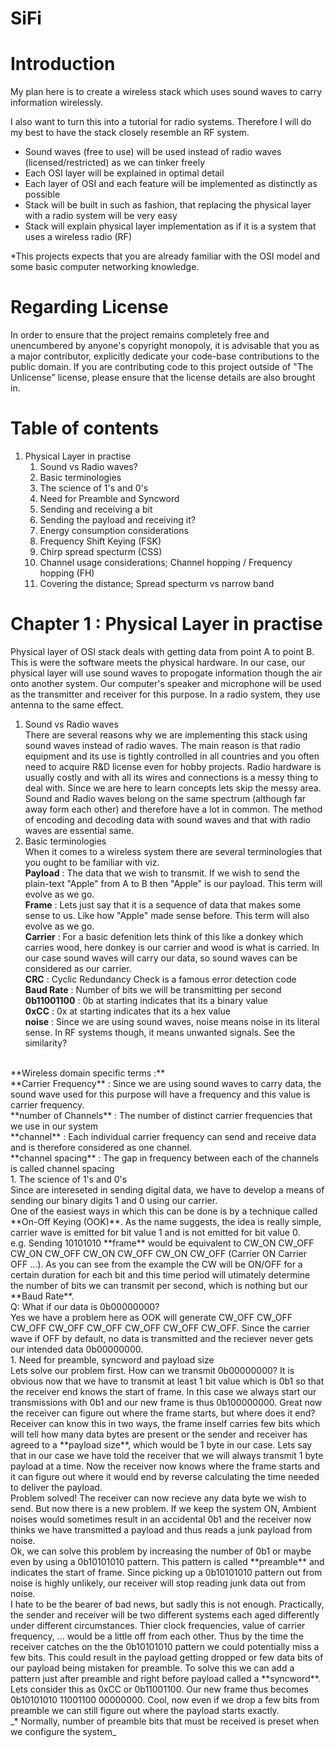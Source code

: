 # SiFi


Introduction
============
My plan here is to create a wireless stack which uses sound waves to carry information wirelessly.

I also want to turn this into a tutorial for radio systems. Therefore I will do my best to have the stack closely resemble an RF system.

- Sound waves (free to use) will be used instead of radio waves (licensed/restricted) as we can tinker freely
- Each OSI layer will be explained in optimal detail
- Each layer of OSI and each feature will be implemented as distinctly as possible
- Stack will be built in such as fashion, that replacing the physical layer with a radio system will be very easy
- Stack will explain physical layer implementation as if it is a system that uses a wireless radio (RF)

*This projects expects that you are already familiar with the OSI model and some basic computer networking knowledge.


Regarding License
=================
In order to ensure that the project remains completely free and unencumbered by anyone's copyright monopoly, it is advisable that you as a major contributor, explicitly dedicate your code-base contributions to the public domain. If you are contributing code to this project outside of "The Unlicense" license, please ensure that the license details are also brought in.


Table of contents
=================
1. Physical Layer in practise
   1. Sound vs Radio waves?
   1. Basic terminologies
   1. The science of 1's and 0's
   1. Need for Preamble and Syncword
   1. Sending and receiving a bit
   1. Sending the payload and receiving it?
   1. Energy consumption considerations
   1. Frequency Shift Keying (FSK)
   1. Chirp spread specturm (CSS)
   1. Channel usage considerations; Channel hopping / Frequency hopping (FH)
   1. Covering the distance; Spread specturm vs narrow band

Chapter 1 : Physical Layer in practise
======================================
Physical layer of OSI stack deals with getting data from point A to point B. This is were the software meets the physical hardware. In our case, our physical layer will use sound waves to propogate information though the air onto another system. Our computer's speaker and microphone will be used as the transmitter and receiver for this purpose. In a radio system, they use antenna to the same effect.
  1. Sound vs Radio waves <br>
There are several reasons why we are implementing this stack using sound waves instead of radio waves. The main reason is that radio equipment and its use is tightly controlled in all countries and you often need to acquire R&D license even for hobby projects. Radio hardware is usually costly and with all its wires and connections is a messy thing to deal with. Since we are here to learn concepts lets skip the messy area. <br>
Sound and Radio waves belong on the same spectrum (although far away form each other) and therefore have a lot in common. The method of encoding and decoding data with sound waves and that with radio waves are essential same.<br>
  1. Basic terminologies <br>
When it comes to a wireless system there are several terminologies that you ought to be familiar with viz. <br>
**Payload** : The data that we wish to transmit. If we wish to send the plain-text "Apple" from A to B then "Apple" is our payload. This term will evolve as we go. <br>
**Frame** : Lets just say that it is a sequence of data that makes some sense to us. Like how "Apple" made sense before. This term will also evolve as we go. <br>
**Carrier** : For a basic defenition lets think of this like a donkey which carries wood, here donkey is our carrier and wood is what is carried. In our case sound waves will carry our data, so sound waves can be considered as our carrier.<br>
**CRC** : Cyclic Redundancy Check is a famous error detection code<br>
**Baud Rate** : Number of bits we will be transmitting per second<br>
**0b11001100** : 0b at starting indicates that its a binary value<br>
**0xCC** : 0x at starting indicates that its a hex value<br>
**noise** : Since we are using sound waves, noise means noise in its literal sense. In RF systems though, it means unwanted signals. See the similarity?
<br>
**Wireless domain specific terms :**<br>
**Carrier Frequency** : Since we are using sound waves to carry data, the sound wave used for this purpose will have a frequency and this value is carrier frequency.<br>
**number of Channels** : The number of distinct carrier frequencies that we use in our system<br>
**channel** : Each individual carrier frequency can send and receive data and is therefore considered as one channel.<br>
**channel spacing** : The gap in frequency between each of the channels is called channel spacing<br>
  1. The science of 1's and 0's <br>
Since are intereseted in sending digital data, we have to develop a means of sending our binary digits 1 and 0 using our carrier.<br>
One of the easiest ways in which this can be done is by a technique called **On-Off Keying (OOK)**. As the name suggests, the idea is really simple, carrier wave is emitted for bit value 1 and is not emitted for bit value 0.<br>
e.g. Sending 10101010 **frame** would be equivalent to CW_ON CW_OFF CW_ON CW_OFF CW_ON CW_OFF CW_ON CW_OFF (Carrier ON  Carrier OFF ...). As you can see from the example the CW will be ON/OFF for a certain duration for each bit and this time period will utimately determine the number of bits we can transmit per second, which is nothing but our **Baud Rate**.<br>
Q: What if our data is 0b00000000?<br>
Yes we have a problem here as OOK will generate CW_OFF CW_OFF CW_OFF CW_OFF CW_OFF CW_OFF CW_OFF CW_OFF. Since the carrier wave if OFF by default, no data is transmitted and the reciever never gets our intended data 0b00000000.<br>
  1. Need for preamble, syncword and payload size<br>
Lets solve our problem first. How can we transmit 0b00000000? It is obvious now that we have to transmit at least 1 bit value which is 0b1 so that the receiver end knows the start of frame. In this case we always start our transmissions with 0b1 and our new frame is thus 0b100000000. Great now the receiver can figure out where the frame starts, but where does it end? Receiver can know this in two ways, the frame inself carries few bits which will tell how many data bytes are present or the sender and receiver has agreed to a **payload size**, which would be 1 byte in our case. Lets say that in our case we have told the receiver that we will always transmit 1 byte payload at a time. Now the receiver now knows where the frame starts and it can figure out where it would end by reverse calculating the time needed to deliver the payload.<br>
Problem solved! The receiver can now recieve any data byte we wish to send. But now there is a new problem. If we keep the system ON, Ambient noises would sometimes result in an accidental 0b1 and the receiver now thinks we have transmitted a payload and thus reads a junk payload from noise.<br>
Ok, we can solve this problem by increasing the number of 0b1 or maybe even by using a 0b10101010 pattern. This pattern is called **preamble** and indicates the start of frame. Since picking up a 0b10101010 pattern out from noise is highly unlikely, our receiver will stop reading junk data out from noise.<br>
I hate to be the bearer of bad news, but sadly this is not enough. Practically, the sender and receiver will be two different systems each aged differently under different circumstances. Thier clock frequencies, value of carrier frequency, ... would be a little off from each other. Thus by the time the receiver catches on the the 0b10101010 pattern we could potentially miss a few bits. This could result in the payload getting dropped or few data bits of our payload being mistaken for preamble. To solve this we can add a pattern just after preamble and right before payload called a **syncword**. Lets consider this as 0xCC or 0b11001100. Our new frame thus becomes 0b10101010 11001100 00000000. Cool, now even if we drop a few bits from preamble we can still figure out where the payload starts exactly.<br>
_* Normally, number of preamble bits that must be received is preset when we configure the system_
